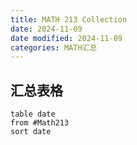 ```yaml
---
title: MATH 213 Collection
date: 2024-11-09
date modified: 2024-11-09
categories: MATH汇总
---
```


## 汇总表格

```dataview
table date
from #Math213
sort date
```